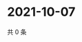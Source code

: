 # 2021-10-07

共 0 条

<!-- BEGIN WEIBO -->
<!-- 最后更新时间 Thu Oct 07 2021 10:00:17 GMT+0800 (China Standard Time) -->

<!-- END WEIBO -->
